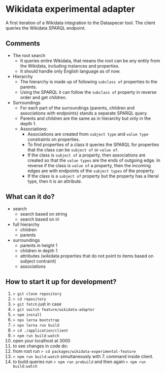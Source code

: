 # Wikidata experimental adapter

A first iteration of a Wikidata integration to the Dataspecer tool.
The client queries the Wikidata SPARQL endpoint.

## Comments

- The root search
  - It queries entire Wikidata, that means the root can be any entity from the Wikidata, including instances and properties.
  - It should handle only English language as of now.
- Hierarchy
  - The hierarchy is made up of following `subclass of` properties to the parents.
  - Using the SPARQL it can follow the `subclass of` property in reverse order and get children.
- Surroundings
  - For each part of the surroundings (parents, children and associations with endpoints) stands a separate SPARQL query.
  - Parents and children are the same as in hierarchy but only in the depth 1.
  - Associations:
    - Associations are created from `subject type` and `value type` constraints on properties.
    - To find properties of a class it queries the SPARQL for properties that the class can be `subject of` or `value of`. 
    - If the class is `subject of` a property, then associations are created so that the `value types` are the ends of outgoing edge. In reverse if the class is `value of` a property, then the incoming edges are with endpoints of the `subject types` of the property.
    - If the class is a `subject of`  property but the property has a literal type, then it is an attribute. 

## What can it do?

- search
  - search based on string
  - search based on iri
- full hierarchy
  - children
  - parents
- surroundings
  - parents in height 1
  - children in depth 1
  - attributes (wikidata properties that do not point to items based on subject contraint)
  - associations 
  
## How to start it up for development?

1. `> git clone repository`
2. `> cd repository`
3. `> git fetch` just in case
4. `> git switch feature/wikidata-adapter`
5. `> npm install`
6. `> npx lerna bootstrap`
7. `> npx lerna run build`
8. `> cd ./application/client`
9. `> npm run build:watch`
10. open your localhost at 3000
11. to see changes in code do:
   1.  from root run `> cd packages/wikidata-experimental-feature`
   2.  `> npm run build:watch` simultaneously with 7. command inside client.
   3.  to build queries run `> npm run prebuild` and then again `> npm run build:watch`